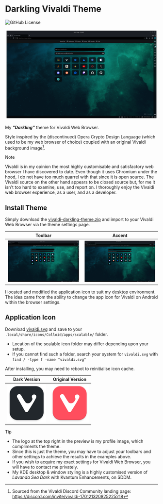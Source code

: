 # Darkling Vivaldi Theme
![GitHub License](https://img.shields.io/github/license/caminashell/clamav)

![Example 1](./assets/example.png)

My ***"Darkling"*** theme for Vivaldi Web Browser.

Style inspired by the (discontinued) Opera Crypto Design Language (which used to be my web browser of choice) coupled with an original Vivaldi background image[^1].

> [!NOTE]
> Vivaldi is in my opinion the most highly customisable and satisfactory web browser I have discovered to date. Even though it uses Chromium under the hood, I do not have too much quarrel with that since it is open source. The Vivaldi source on the other hand appears to be closed source but, for me it isn't too hard to examine, use, and report on. I thoroughly enjoy the Vivaldi web browser experience, as a user, and as a developer.

## Install Theme

Simply download the [vivaldi-darkling-theme.zip](./dist/vivaldi-darkling-theme.zip) and import to your Vivaldi Web Browser via the theme settings page.

| Toolbar | Accent |
|:------:|:------:|
| ![Example 1](./assets/example.png) | ![Example 1](./assets/example2.png) |

I located and modified the application icon to suit my desktop environment. The idea came from the ability to change the app icon for Vivaldi on Android within the browser settings.

## Application Icon

Download [vivaldi.svg](./assets/vivaldi.svg) and save to your `.local/share/icons/Colloid/apps/scalable/` folder.

- Location of the scalable icon folder may differ depending upon your setup.
- If you cannot find such a folder, search your system for `vivaldi.svg` with `find / -type f -name "vivaldi.svg"`

After installing, you may need to reboot to reinitialise icon cache.

| Dark Version | Original Version |
|:------:|:------:|
| ![Custom Dark Version](./assets/vivaldi.svg "Custom Dark Version") | ![Custom Dark Version](./assets/vivaldi_orig.svg "Original Version") |

> [!TIP]
> - The logo at the top right in the preview is my profile image, which compliments the theme.
> - Since this is just the theme, you may have to adjust your toolbars and other settings to achieve the results in the examples above.
> - If you wish to acquire my exact settings for Vivaldi Web Browser, you will have to contact me privately.
> - My KDE desktop & window styling is a highly customised version of *Lavanda Sea Dark* with Kvantum Enhancements, on SDDM.

[^1]: Sourced from the Vivaldi Discord Community landing page: https://discord.com/invite/vivaldi-170121320825225218
